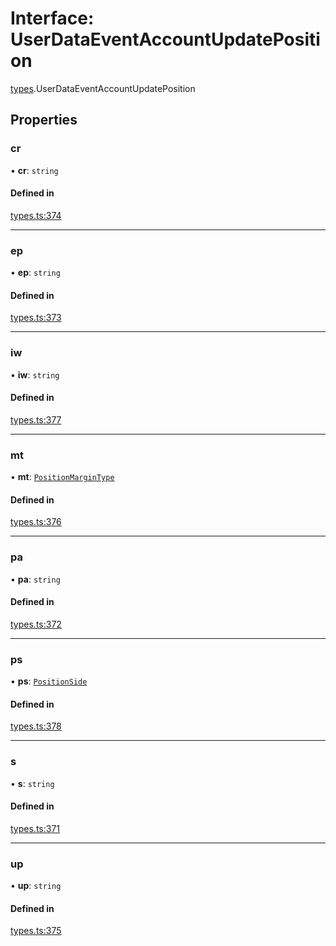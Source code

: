 # Interface: UserDataEventAccountUpdatePosition

[types](../modules/types.md).UserDataEventAccountUpdatePosition

## Properties

### cr

• **cr**: `string`

#### Defined in

[types.ts:374](https://github.com/Altamoon/altamoon/blob/c26d09e/app/api/types.ts#L374)

___

### ep

• **ep**: `string`

#### Defined in

[types.ts:373](https://github.com/Altamoon/altamoon/blob/c26d09e/app/api/types.ts#L373)

___

### iw

• **iw**: `string`

#### Defined in

[types.ts:377](https://github.com/Altamoon/altamoon/blob/c26d09e/app/api/types.ts#L377)

___

### mt

• **mt**: [`PositionMarginType`](../modules/types.md#positionmargintype)

#### Defined in

[types.ts:376](https://github.com/Altamoon/altamoon/blob/c26d09e/app/api/types.ts#L376)

___

### pa

• **pa**: `string`

#### Defined in

[types.ts:372](https://github.com/Altamoon/altamoon/blob/c26d09e/app/api/types.ts#L372)

___

### ps

• **ps**: [`PositionSide`](../modules/types.md#positionside)

#### Defined in

[types.ts:378](https://github.com/Altamoon/altamoon/blob/c26d09e/app/api/types.ts#L378)

___

### s

• **s**: `string`

#### Defined in

[types.ts:371](https://github.com/Altamoon/altamoon/blob/c26d09e/app/api/types.ts#L371)

___

### up

• **up**: `string`

#### Defined in

[types.ts:375](https://github.com/Altamoon/altamoon/blob/c26d09e/app/api/types.ts#L375)
